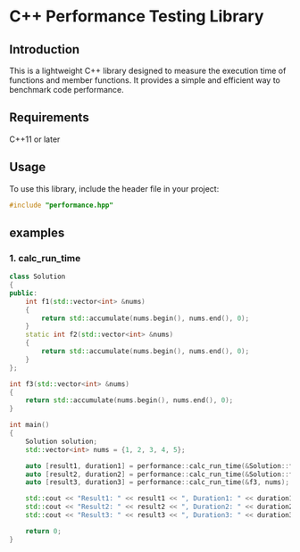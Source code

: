 # C++ Performance Testing Library

## Introduction

This is a lightweight C++ library designed to measure the execution time of functions and member functions. It provides a simple and efficient way to benchmark code performance.

## Requirements
C++11 or later

## Usage

To use this library, include the header file in your project:

```cpp
#include "performance.hpp"
```

## examples

### 1. calc_run_time

```cpp
class Solution
{
public:
    int f1(std::vector<int> &nums)
    {
        return std::accumulate(nums.begin(), nums.end(), 0);
    }
    static int f2(std::vector<int> &nums)
    {
        return std::accumulate(nums.begin(), nums.end(), 0);
    }
};

int f3(std::vector<int> &nums)
{
    return std::accumulate(nums.begin(), nums.end(), 0);
}

int main()
{
    Solution solution;
    std::vector<int> nums = {1, 2, 3, 4, 5};

    auto [result1, duration1] = performance::calc_run_time(&Solution::f1, solution, nums);
    auto [result2, duration2] = performance::calc_run_time(&Solution::f2, nums);
    auto [result3, duration3] = performance::calc_run_time(&f3, nums);

    std::cout << "Result1: " << result1 << ", Duration1: " << duration1 << " seconds" << std::endl;
    std::cout << "Result2: " << result2 << ", Duration2: " << duration2 << " seconds" << std::endl;
    std::cout << "Result3: " << result3 << ", Duration3: " << duration3 << " seconds" << std::endl;

    return 0;
}
```